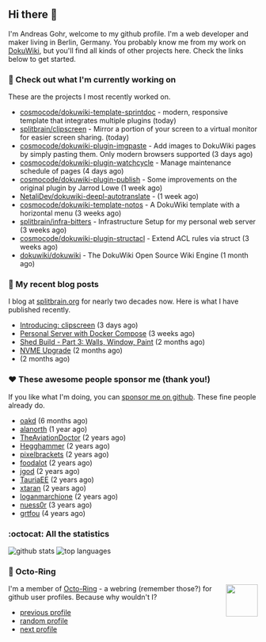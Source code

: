## Hi there :wave:

I'm Andreas Gohr, welcome to my github profile. I'm a web developer and maker living in Berlin, Germany. You probably know me from my work on [DokuWiki](https://github.com/dokuwiki/dokuwiki), but you'll find all kinds of other projects here. Check the links below to get started.

### :hammer: Check out what I'm currently working on

These are the projects I most recently worked on.


- [cosmocode/dokuwiki-template-sprintdoc](https://github.com/cosmocode/dokuwiki-template-sprintdoc) - modern, responsive template that integrates multiple plugins (today)
- [splitbrain/clipscreen](https://github.com/splitbrain/clipscreen) - Mirror a portion of your screen to a virtual monitor for easier screen sharing. (today)
- [cosmocode/dokuwiki-plugin-imgpaste](https://github.com/cosmocode/dokuwiki-plugin-imgpaste) - Add images to DokuWiki pages by simply pasting them. Only modern browsers supported (3 days ago)
- [cosmocode/dokuwiki-plugin-watchcycle](https://github.com/cosmocode/dokuwiki-plugin-watchcycle) - Manage maintenance schedule of pages (4 days ago)
- [cosmocode/dokuwiki-plugin-publish](https://github.com/cosmocode/dokuwiki-plugin-publish) - Some improvements on the original plugin by Jarrod Lowe (1 week ago)
- [NetaliDev/dokuwiki-deepl-autotranslate](https://github.com/NetaliDev/dokuwiki-deepl-autotranslate) -  (1 week ago)
- [cosmocode/dokuwiki-template-notos](https://github.com/cosmocode/dokuwiki-template-notos) - A DokuWiki template with a horizontal menu (3 weeks ago)
- [splitbrain/infra-bitters](https://github.com/splitbrain/infra-bitters) - Infrastructure Setup for my personal web server (3 weeks ago)
- [cosmocode/dokuwiki-plugin-structacl](https://github.com/cosmocode/dokuwiki-plugin-structacl) - Extend ACL rules via struct (3 weeks ago)
- [dokuwiki/dokuwiki](https://github.com/dokuwiki/dokuwiki) - The DokuWiki Open Source Wiki Engine (1 month ago)

### :scroll: My recent blog posts

I blog at [splitbrain.org](https://www.splitbrain.org) for nearly two decades now. Here is what I have published recently.


- [Introducing: clipscreen](https://www.splitbrain.org/blog/2024-10/11-introducing_clipscreen) (3 days ago)
- [Personal Server with Docker Compose](https://www.splitbrain.org/blog/2024-09/23-personal_server_with_docker_compose) (3 weeks ago)
- [Shed Build - Part 3: Walls, Window, Paint](https://www.splitbrain.org/blog/2024-08/15-shed_build_part_3_walls_window_paint) (2 months ago)
- [NVME Upgrade](https://www.splitbrain.org/blog/2024-08/14-nvme_upgrade) (2 months ago)
- [](https://www.splitbrain.org/blog/2024-08/23-blank_screen_on_boot_fix) (2 months ago)

### :hearts:️ These awesome people sponsor me (thank you!)

If you like what I'm doing, you can [sponsor me on github](https://github.com/sponsors/splitbrain). These fine people already do.


- [oakd](https://github.com/oakd) (6 months ago)
- [alanorth](https://github.com/alanorth) (1 year ago)
- [TheAviationDoctor](https://github.com/TheAviationDoctor) (2 years ago)
- [Hegghammer](https://github.com/Hegghammer) (2 years ago)
- [pixelbrackets](https://github.com/pixelbrackets) (2 years ago)
- [foodalot](https://github.com/foodalot) (2 years ago)
- [jgod](https://github.com/jgod) (2 years ago)
- [TauriaEE](https://github.com/TauriaEE) (2 years ago)
- [xtaran](https://github.com/xtaran) (2 years ago)
- [loganmarchione](https://github.com/loganmarchione) (2 years ago)
- [nuess0r](https://github.com/nuess0r) (3 years ago)
- [grtfou](https://github.com/grtfou) (4 years ago)

### :octocat: All the statistics

 ![github stats](https://github-readme-stats.vercel.app/api?username=splitbrain&show_icons=true&hide_title=true)
![top languages](https://github-readme-stats.vercel.app/api/top-langs/?username=splitbrain&layout=compact)


### :octopus: Octo-Ring

<img width="64" height="65" src="https://octo-ring.com/static/img/octo.png" align="right" alt="">

I'm a member of [Octo-Ring](https://octo-ring.com/) - a webring (remember those?) for github user profiles. Because why wouldn't I? 

* [previous profile](https://octo-ring.com/p/splitbrain/prev)
* [random profile](https://octo-ring.com/p/splitbrain/random)
* [next profile](https://octo-ring.com/p/splitbrain/next)

